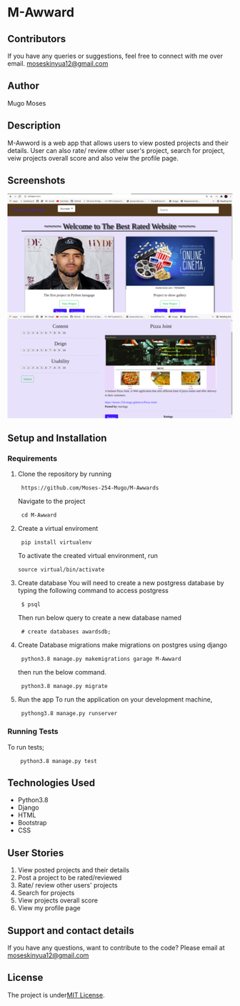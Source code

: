 # M-Awward
## Contributors
If you have any queries or suggestions, feel free to connect with me over email. moseskinyua12@gmail.com

## Author
Mugo Moses

## Description
M-Awword is a web app that allows users to view posted projects and their details. User can also rate/ review other user's project, search for project, veiw projects overall score and also veiw the profile page. 

## Screenshots
<img src="static/images/lading-page.png" alt="">
<img src="static/images/pizza joint pic.png" alt="">

## Setup and Installation
### Requirements
1. Clone the repository by running

        https://github.com/Moses-254-Mugo/M-Awwards
    Navigate to the project

        cd M-Awward
 2. Create a virtual enviroment

         pip install virtualenv 

    To activate the created virtual environment, run

        source virtual/bin/activate
3. Create database
    You will need to create a new postgress database by typing the following command to access postgress

        $ psql

    Then run below query to create a new database named 

        # create databases awardsdb;
5. Create Database migrations
    make migrations on postgres using django

        python3.8 manage.py makemigrations garage M-Awward
    then run the below command.

        python3.8 manage.py migrate

6. Run the app
    To run the application on your development machine,

        pythong3.8 manage.py runserver
### Running Tests
To run tests;

        python3.8 manage.py test


## Technologies Used
* Python3.8
* Django
* HTML
* Bootstrap
* CSS

## User Stories
1. View posted projects and their details
2. Post a project to be rated/reviewed
3. Rate/ review other users' projects
4. Search for projects 
5. View projects overall score
6. View my profile page

## Support and contact details
If you have any questions, want to contribute to the code? Please email at
moseskinyua12@gmail.com

## License
The project is under[MIT License](LICENSE).